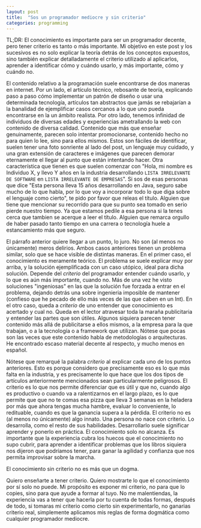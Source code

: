 ```yaml
---
layout: post
title:  "Sos un programador mediocre y sin criterio"
categories: programming
---
```


TL;DR: El conocimiento es importante para ser un programador decente, pero tener criterio es tanto o más importante. Mi objetivo en este post y los sucesivos es no solo explicar la teoría detrás de los conceptos expuestos, sino también explicar detalladamente el criterio utilizado al aplicarlos, aprender a identificar cómo y cuándo usarlo, y más importante, cómo y cuándo no.

El contenido relativo a la programación suele encontrarse de dos maneras en internet.
Por un lado, el artículo técnico, rebosante de teoría, explicando paso a paso cómo implementar un patrón de diseño o usar una determinada tecnología, artículos tan abstractos que jamás se rebajarían a la banalidad de ejemplificar casos cercanos a lo que uno pueda encontrarse en la un ámbito realista. Por otro lado, tenemos infinidad de individuos de diversas edades y experiencias ametrallando la web con contenido de diversa calidad. Contenido que más que enseñar genuinamente, parecen solo intentar promocionarse, contenido hecho no para quien lo lee, sino para ellos mismos. Estos son fáciles de identificar, suelen tener una foto sonriente al lado del post, un lenguaje muy cuidado, y una gran extensión de caracteres e imágenes que parecen demorar eternamente el llegar al punto que están intentando hacer. Otra característica que tienen es que suelen comenzar con "Hola, mi nombre es Individuo X, y llevo Y años en la industria desarrollando `LISTA IRRELEVANTE DE SOFTWARE` en `LISTA IRRELEVANTE DE EMPRESAS`". Si sos de esas personas que dice "Esta persona lleva 15 años desarrollando en Java, seguro sabe mucho de lo que habla, por lo que voy a incorporar todo lo que diga sobre el lenguaje como cierto", te pido por favor que releas el título. Alguien que tiene que mencionar su recorrido para que su punto sea tomado en serio pierde nuestro tiempo. Ya que estamos pedile a esa persona si la tenes cerca que tambien se acerque a leer el título. Alguien que remarca orgullo de haber pasado tanto tiempo en una carrera o tecnología huele a estancamiento más que seguro.

El párrafo anterior quiere llegar a un punto, lo juro. No son (al menos no únicamente) meros delirios. Ambos casos anteriores tienen un problema similar, solo que se hace visible de distintas maneras. En el primer caso, el conocimiento es meramente teórico. El problema se suele explicar muy por arriba, y la solución ejemplificada con un caso utópico, ideal para dicha solución. Depende del *criterio* del programador entender cuándo usarlo, y lo que es aún más importante, cuando no. Más de una vez he visto soluciones "ingeniosas" en las que la solución fue forzada a entrar en el problema, dejando detrás una sobre ingenieria imposible de mantener (confieso que he pecado de ello más veces de las que caben en un Int). En el otro caso, queda a *criterio* de uno entender que conocimiento es acertado y cual no. Queda en el lector atravesar toda la maraña publicitaria y entender las partes que son útiles. Algunos siquiera parecen tener contenido más allá de publicitarse a ellos mismos, a la empresa para la que trabajan, o a la tecnología o a framework que utilizan. Nótese que pocas son las veces que este contenido habla de metodologías o arquitecturas. He encontrado escaso material decente al respecto, y mucho menos en español.

Nótese que remarqué la palabra *criterio* al explicar cada uno de los puntos anteriores. Esto es porque considero que precisamente eso es lo que más falta en la industria, y es precisamente lo que hace que los dos tipos de artículos anteriormente mencionados sean particularmente peligrosos. El criterio es lo que nos permite diferenciar que es útil y que no, cuando algo es productivo o cuando va a ralentizarnos en el largo plazo, es lo que permite que que no te comas esa pizza que lleva 3 semanas en la heladera por más que ahora tengas mucha hambre, evaluar lo conveniente, lo redituable, cuando es que la ganancia supera a la pérdida. El criterio no es (al menos no únicamente) algo innato. Una persona no nace con criterio. Lo desarrolla, como el resto de sus habilidades. Desarrollarlo suele significar aprender y ponerlo en práctica. El conocimiento solo no alcanza. Es importante que la experiencia cubra los huecos que el conocimiento no supo cubrir, para aprender a identificar problemas que los libros siquiera nos dijeron que podríamos tener, para ganar la agilidad y confianza que nos permita improvisar sobre la marcha.

El conocimiento sin criterio no es más que un dogma.

Quiero enseñarte a tener criterio. Quiero mostrarte lo que el conocimiento por sí solo no puede. Mi propósito es exponer mi criterio, no para que lo copies, sino para que ayude a formar al tuyo. No me malentiendas, la experiencia vas a tener que hacerla por tu cuenta de todas formas, después de todo, si tomaras mi criterio como cierto sin experimentarlo, no ganarias criterio real, simplemente aplicamos mis reglas de forma dogmática como cualquier programador mediocre.
